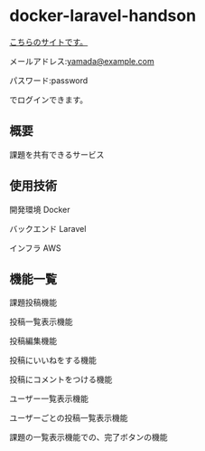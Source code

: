# docker-laravel-handson
[こちらのサイトです。](http://52.199.36.103)

メールアドレス:yamada@example.com

パスワード:password

でログインできます。


## 概要

課題を共有できるサービス

## 使用技術

開発環境 Docker

バックエンド Laravel

インフラ AWS

## 機能一覧

課題投稿機能

投稿一覧表示機能

投稿編集機能

投稿にいいねをする機能

投稿にコメントをつける機能

ユーザー一覧表示機能

ユーザーごとの投稿一覧表示機能

課題の一覧表示機能での、完了ボタンの機能
